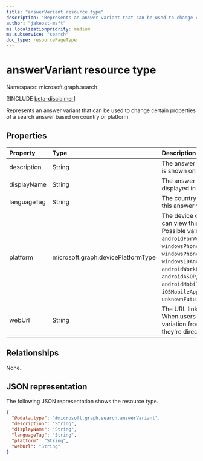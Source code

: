 ```yaml
---
title: "answerVariant resource type"
description: "Represents an answer variant that can be used to change certain properties of a search answer based on country or platform."
author: "jakeost-msft"
ms.localizationpriority: medium
ms.subservice: "search"
doc_type: resourcePageType
---
```


# answerVariant resource type

Namespace: microsoft.graph.search

[!INCLUDE [beta-disclaimer](../../includes/beta-disclaimer.md)]

Represents an answer variant that can be used to change certain properties of a search answer based on country or platform.

## Properties

|Property|Type|Description|
|:---|:---|:---|
|description|String|The answer variation description that is shown on the search results page.|
|displayName|String|The answer variation name that is displayed in search results.|
|languageTag|String|The country or region that can view this answer variation.|
|platform|microsoft.graph.devicePlatformType|The device or operating system that can view this answer variation. Possible values are: `android`, `androidForWork`, `ios`, `macOS`, `windowsPhone81`, `windowsPhone81AndLater`, `windows10AndLater`, `androidWorkProfile`, `unknown`, `androidASOP`, `androidMobileApplicationManagement`, `iOSMobileApplicationManagement`, `unknownFutureValue`.|
|webUrl|String|The URL link for the answer variation. When users select this answer variation from the search results, they're directed to the specified URL.|

## Relationships

None.

## JSON representation

The following JSON representation shows the resource type.

<!-- {
  "blockType": "resource",
  "@odata.type": "microsoft.graph.search.answerVariant"
}
-->
``` json
{
  "@odata.type": "#microsoft.graph.search.answerVariant",
  "description": "String",
  "displayName": "String",
  "languageTag": "String",
  "platform": "String",
  "webUrl": "String"
}
```
